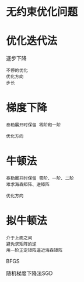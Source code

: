 
# 无约束优化问题



# 优化迭代法

   逐步下降

    不停的优化
    优化方向
    步长
    
# 梯度下降

    泰勒展开时保留 零阶和一阶
    
    优化方向
    
# 牛顿法

    
    泰勒展开时保留 零阶、一阶、二阶
    难求海森矩阵、逆矩阵
    
    优化方向
    
# 拟牛顿法


    介于上面之间
    避免求矩阵的逆
    用一阶正定矩阵逼近海森矩阵
    
BFGS



随机梯度下降法SGD



    
